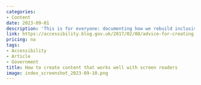 ```yaml
---
categories:
- Content
date: 2023-09-01
description: 'This is for everyone: documenting how we rebuild inclusive digital services across government'
link: https://accessibility.blog.gov.uk/2017/02/08/advice-for-creating-content-that-works-well-with-screen-readers/
pricing: na
tags:
- Accessibility
- Article
- Government
title: How to create content that works well with screen readers
image: index_screenshot_2023-09-10.png
---
```

